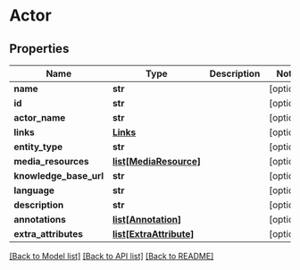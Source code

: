 # Actor

## Properties
Name | Type | Description | Notes
------------ | ------------- | ------------- | -------------
**name** | **str** |  | [optional] 
**id** | **str** |  | [optional] 
**actor_name** | **str** |  | [optional] 
**links** | [**Links**](Links.md) |  | [optional] 
**entity_type** | **str** |  | [optional] 
**media_resources** | [**list[MediaResource]**](MediaResource.md) |  | [optional] 
**knowledge_base_url** | **str** |  | [optional] 
**language** | **str** |  | [optional] 
**description** | **str** |  | [optional] 
**annotations** | [**list[Annotation]**](Annotation.md) |  | [optional] 
**extra_attributes** | [**list[ExtraAttribute]**](ExtraAttribute.md) |  | [optional] 

[[Back to Model list]](../README.md#documentation-for-models) [[Back to API list]](../README.md#documentation-for-api-endpoints) [[Back to README]](../README.md)

